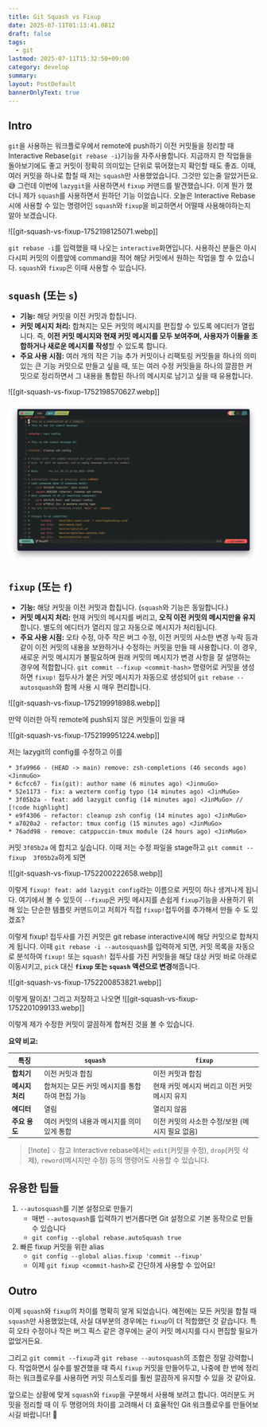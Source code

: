 ```yaml
---
title: Git Squash vs Fixup
date: 2025-07-11T01:13:41.081Z
draft: false
tags:
  - git
lastmod: 2025-07-11T15:32:50+09:00
category: develop
summary:
layout: PostDefault
bannerOnlyText: true
---
```


## Intro

`git`을 사용하는 워크플로우에서 remote에 push하기 이전 커밋들을 정리할 때 Interactive Rebase(`git rebase -i`)기능을 자주사용합니다. 지금까지 한 작업들을 돌아보기에도 좋고 커밋이 정확히 의미있는 단위로 묶어졌는지 확인할 때도 좋죠. 이때, 여러 커밋을 하나로 합칠 때 저는 `squash`만 사용했었습니다. 그것만 있는줄 알았거든요. 😅 그런데 이번에 `lazygit`을 사용하면서 `fixup` 커맨드를 발견했습니다. 이게 뭔가 했더니 제가 `squash`를 사용하면서 원하던 기능 이었습니다. 오늘은 Interactive Rebase시에 사용할 수 있는 명령어인 `squash`와 `fixup`을 비교하면서 어떨때 사용해야하는지 알아 보겠습니다.

![[git-squash-vs-fixup-1752198125071.webp]]

`git rebase -i`를 입력했을 때 나오는 `interactive`화면입니다. 사용하신 분들은 아시다시피 커밋의 이름앞에 command을 적어 해당 커밋에서 원하는 작업을 할 수 있습니다. `squash`와 `fixup`은 이때 사용할 수 있습니다.

## `squash` (또는 `s`)

- **기능:** 해당 커밋을 이전 커밋과 합칩니다.
- **커밋 메시지 처리:** 합쳐지는 모든 커밋의 메시지를 편집할 수 있도록 에디터가 열립니다. 즉, **이전 커밋 메시지와 현재 커밋 메시지를 모두 보여주며, 사용자가 이들을 조합하거나 새로운 메시지를 작성**할 수 있도록 합니다.
- **주요 사용 시점:** 여러 개의 작은 기능 추가 커밋이나 리팩토링 커밋들을 하나의 의미 있는 큰 기능 커밋으로 만들고 싶을 때, 또는 여러 수정 커밋들을 하나의 깔끔한 커밋으로 정리하면서 그 내용을 통합된 하나의 메시지로 남기고 싶을 때 유용합니다.

![[git-squash-vs-fixup-1752198570627.webp]]

![이렇게 에디터가 열립니다](./git-squash-vs-fixup-1752198583775.webp)

## `fixup` (또는 `f`)

- **기능:** 해당 커밋을 이전 커밋과 합칩니다. (`squash`와 기능은 동일합니다.)
- **커밋 메시지 처리:** 현재 커밋의 메시지를 버리고, **오직 이전 커밋의 메시지만을 유지**합니다. 별도의 에디터가 열리지 않고 자동으로 메시지가 처리됩니다.
- **주요 사용 시점:** 오타 수정, 아주 작은 버그 수정, 이전 커밋의 사소한 변경 누락 등과 같이 이전 커밋의 내용을 보완하거나 수정하는 커밋을 만들 때 사용합니다. 이 경우, 새로운 커밋 메시지가 불필요하며 원래 커밋의 메시지가 변경 사항을 잘 설명하는 경우에 적합합니다. `git commit --fixup <commit-hash>` 명령어로 커밋을 생성하면 `fixup!` 접두사가 붙은 커밋 메시지가 자동으로 생성되어 `git rebase --autosquash`와 함께 사용 시 매우 편리합니다.

![[git-squash-vs-fixup-1752199918988.webp]]

만약 이러한 아직 remote에 push되지 않은 커밋들이 있을 때

![[git-squash-vs-fixup-1752199951224.webp]]

저는 lazygit의 config를 수정하고 이를

```text
* 3fa9966 - (HEAD -> main) remove: zsh-completions (46 seconds ago) <JinmuGo>
* 6cfcc67 - fix(git): author name (6 minutes ago) <JinmuGo>
* 52e1173 - fix: a wezterm config typo (14 minutes ago) <JinMuGo>
* 3f05b2a - feat: add lazygit config (14 minutes ago) <JinMuGo> // [!code highlight]
* e9f4306 - refactor: cleanup zsh config (14 minutes ago) <JinMuGo>
* a7020a2 - refactor: tmux config (15 minutes ago) <JinMuGo>
* 76add98 - remove: catppuccin-tmux module (24 hours ago) <JinMuGo>
```

커밋 `3f05b2a` 에 합치고 싶습니다. 이때 저는 수정 파일을 stage하고 `git commit --fixup  3f05b2a`하게 되면

![[git-squash-vs-fixup-1752200222658.webp]]

이렇게 `fixup! feat: add lazygit config`라는 이름으로 커밋이 하나 생겨나게 됩니다. 여기에서 볼 수 있듯이 `--fixup`은 커밋 메시지를 손쉽게 `fixup`기능을 사용하기 위해 있는 단순한 템플릿 커맨드이고 저희가 직접 `fixup!`접두어를 추가해서 만들 수 도 있겠죠?

이렇게 fixup! 접두사를 가진 커밋은 git rebase interactive시에 해당 커밋으로 합쳐지게 됩니다. 이때 `git rebase -i --autosquash`를 입력하게 되면, 커밋 목록을 자동으로 분석하여 `fixup!` 또는 `squash!` 접두사를 가진 커밋들을 해당 대상 커밋 바로 아래로 이동시키고, `pick` 대신 **`fixup` 또는 `squash` 액션으로 변경**해줍니다.

![[git-squash-vs-fixup-1752200853821.webp]]

이렇게 말이죠! 그리고 저장하고 나오면
![[git-squash-vs-fixup-1752201099133.webp]]

이렇게 제가 수정한 커밋이 깔끔하게 합쳐진 것을 볼 수 있습니다.

**요약 비교:**

| 특징            | `squash`                                       | `fixup`                                         |
| --------------- | ---------------------------------------------- | ----------------------------------------------- |
| **합치기**      | 이전 커밋과 합침                               | 이전 커밋과 합침                                |
| **메시지 처리** | 합쳐지는 모든 커밋 메시지를 통합하여 편집 가능 | 현재 커밋 메시지 버리고 이전 커밋 메시지 유지   |
| **에디터**      | 열림                                           | 열리지 않음                                     |
| **주요 용도**   | 여러 커밋의 내용과 메시지를 의미 있게 통합     | 이전 커밋의 사소한 수정/보완 (메시지 필요 없음) |

> [!note] 💡 참고
> Interactive rebase에서는 `edit`(커밋을 수정), `drop`(커밋 삭제), `reword`(메시지만 수정) 등의 명령어도 사용할 수 있습니다.

## 유용한 팁들

1. `--autosquash`를 기본 설정으로 만들기
   - 매번 `--autosquash`를 입력하기 번거롭다면 Git 설정으로 기본 동작으로 만들 수 있습니다
   - `git config --global rebase.autoSquash true`
2. 빠른 fixup 커밋을 위한 alias
   - `git config --global alias.fixup 'commit --fixup'`
   - 이제 `git fixup <commit-hash>`로 간단하게 사용할 수 있어요!

## Outro

이제 `squash`와 `fixup`의 차이를 명확히 알게 되었습니다. 예전에는 모든 커밋을 합칠 때 `squash`만 사용했었는데, 사실 대부분의 경우에는 `fixup`이 더 적합했던 것 같습니다. 특히 오타 수정이나 작은 버그 픽스 같은 경우에는 굳이 커밋 메시지를 다시 편집할 필요가 없었거든요.

그리고 `git commit --fixup`과 `git rebase --autosquash`의 조합은 정말 강력합니다. 작업하면서 실수를 발견했을 때 즉시 `fixup` 커밋을 만들어두고, 나중에 한 번에 정리하는 워크플로우를 사용하면 커밋 히스토리를 훨씬 깔끔하게 유지할 수 있을 것 같아요.

앞으로는 상황에 맞게 `squash`와 `fixup`을 구분해서 사용해 보려고 합니다. 여러분도 커밋을 정리할 때 이 두 명령어의 차이를 고려해서 더 효율적인 Git 워크플로우를 만들어보시길 바랍니다! 🚀
